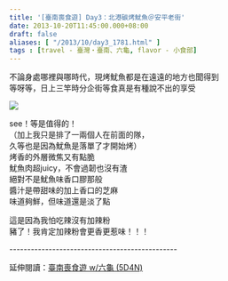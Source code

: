 ```yaml
---
title: '[臺南喪食遊] Day3：北港碳烤魷魚＠安平老街'
date: 2013-10-20T11:45:00.000+08:00
draft: false
aliases: [ "/2013/10/day3_1781.html" ]
tags : [travel - 臺灣・臺南、六龜, flavor - 小食部]
---
```


不論身處哪裡與哪時代，現烤魷魚都是在遠遠的地方也聞得到  
等呀等，日上三竿時分企街等食真是有種說不出的享受  

[![](https://1.bp.blogspot.com/-5c_pcpEVC9o/XCRMp_D2PvI/AAAAAAAACAQ/_xkGdVrvmcwIf72UHLGjQTQepDAxybXFACLcBGAs/s640/59.jpg)](https://1.bp.blogspot.com/-5c_pcpEVC9o/XCRMp_D2PvI/AAAAAAAACAQ/_xkGdVrvmcwIf72UHLGjQTQepDAxybXFACLcBGAs/s1600/59.jpg)

see！等是值得的！  
（加上我只是排了一兩個人在前面的隊，  
久等也是因為魷魚是落單了才開始烤）  
烤香的外層微焦又有點脆  
魷魚肉超juicy，不會過韌也沒有渣  
絕對不是魷魚味香口膠那般  
醬汁是帶甜味的加上香口的芝麻  
味道夠鮮，但味道還是淡了點  
  
  
這是因為我怕吃辣沒有加辣粉  
豬了！我肯定加辣粉會更香更惹味！！！  
  
\-----------------------------------------------  
  
延伸閱讀：[臺南喪食遊 w/六龜 (5D4N)](http://www.hidie.net/2013/10/w-5d4n.html)